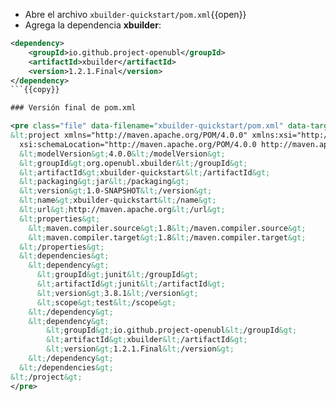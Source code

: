 - Abre el archivo `xbuilder-quickstart/pom.xml`{{open}}
- Agrega la dependencia **xbuilder**:

```xml
<dependency>
    <groupId>io.github.project-openubl</groupId>
    <artifactId>xbuilder</artifactId>
    <version>1.2.1.Final</version>
</dependency>
```{{copy}}

### Versión final de pom.xml

<pre class="file" data-filename="xbuilder-quickstart/pom.xml" data-target="replace">
&lt;project xmlns="http://maven.apache.org/POM/4.0.0" xmlns:xsi="http://www.w3.org/2001/XMLSchema-instance"
  xsi:schemaLocation="http://maven.apache.org/POM/4.0.0 http://maven.apache.org/maven-v4_0_0.xsd"&gt;
  &lt;modelVersion&gt;4.0.0&lt;/modelVersion&gt;
  &lt;groupId&gt;org.openubl.xbuilder&lt;/groupId&gt;
  &lt;artifactId&gt;xbuilder-quickstart&lt;/artifactId&gt;
  &lt;packaging&gt;jar&lt;/packaging&gt;
  &lt;version&gt;1.0-SNAPSHOT&lt;/version&gt;
  &lt;name&gt;xbuilder-quickstart&lt;/name&gt;
  &lt;url&gt;http://maven.apache.org&lt;/url&gt;
  &lt;properties&gt;
    &lt;maven.compiler.source&gt;1.8&lt;/maven.compiler.source&gt;
    &lt;maven.compiler.target&gt;1.8&lt;/maven.compiler.target&gt;
  &lt;/properties&gt;
  &lt;dependencies&gt;
    &lt;dependency&gt;
      &lt;groupId&gt;junit&lt;/groupId&gt;
      &lt;artifactId&gt;junit&lt;/artifactId&gt;
      &lt;version&gt;3.8.1&lt;/version&gt;
      &lt;scope&gt;test&lt;/scope&gt;
    &lt;/dependency&gt;
    &lt;dependency&gt;
        &lt;groupId&gt;io.github.project-openubl&lt;/groupId&gt;
        &lt;artifactId&gt;xbuilder&lt;/artifactId&gt;
        &lt;version&gt;1.2.1.Final&lt;/version&gt;
    &lt;/dependency&gt;
  &lt;/dependencies&gt;
&lt;/project&gt;
</pre>